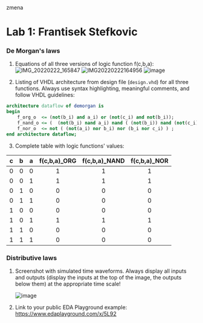 zmena 
# Lab 1: Frantisek Stefkovic

### De Morgan's laws

1. Equations of all three versions of logic function f(c,b,a):
   ![IMG_20220222_165847](https://user-images.githubusercontent.com/99807711/155172966-bf7c82f6-9c18-42b5-918b-600d28e87f3a.jpg)
   ![IMG20220222164956](https://user-images.githubusercontent.com/99807711/155172996-b7179dc1-f730-439d-a09d-88a6244670d2.jpg) 
   ![image](https://user-images.githubusercontent.com/99807711/155175766-ca27b94a-ebeb-4e27-8bb5-dc36a812ac9b.png)

2. Listing of VHDL architecture from design file (`design.vhd`) for all three functions. Always use syntax highlighting, meaningful comments, and follow VHDL guidelines:

```vhdl
architecture dataflow of demorgan is
begin
    f_org_o  <= (not(b_i) and a_i) or (not(c_i) and not(b_i));
    f_nand_o <= (  (not(b_i) nand a_i) nand ( (not(b_i)) nand (not(c_i)))  );
    f_nor_o  <= not ( (not(a_i) nor b_i) nor (b_i nor c_i) ) ;
end architecture dataflow;
```

3. Complete table with logic functions' values:

| **c** | **b** |**a** | **f(c,b,a)_ORG** | **f(c,b,a)_NAND** | **f(c,b,a)_NOR** |
| :-: | :-: | :-: | :-: | :-: | :-: |
| 0 | 0 | 0 | 1 | 1 | 1 |
| 0 | 0 | 1 | 1 | 1 | 1 |
| 0 | 1 | 0 | 0 | 0 | 0 |
| 0 | 1 | 1 | 0 | 0 | 0 |
| 1 | 0 | 0 | 0 | 0 | 0 |
| 1 | 0 | 1 | 1 | 1 | 1 |
| 1 | 1 | 0 | 0 | 0 | 0 |
| 1 | 1 | 1 | 0 | 0 | 0 |

### Distributive laws

1. Screenshot with simulated time waveforms. Always display all inputs and outputs (display the inputs at the top of the image, the outputs below them) at the appropriate time scale!

   ![image](https://user-images.githubusercontent.com/99807711/155171719-8abc9018-f3c2-4c7f-8f27-ae6c97778d7b.png)


2. Link to your public EDA Playground example:
   https://www.edaplayground.com/x/5L92
